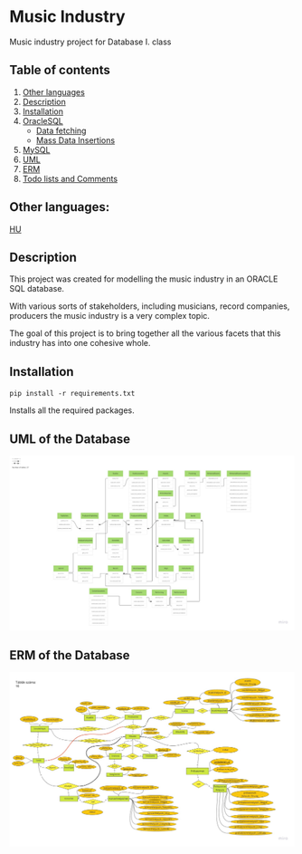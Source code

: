 # Music Industry

Music industry project for Database I. class

## Table of contents
1. [Other languages](#other-languages)
2. [Description](#description)
3. [Installation](#installation)
4. [OracleSQL](./sql/README.md)
    - [Data fetching](./fetching-data/README.md)
    - [Mass Data Insertions](./mass-insert-data/README.md)
5. [MySQL](./mysql/README.md)
6. [UML](#uml-of-the-database)
7. [ERM](#erm-of-the-database)
8. [Todo lists and Comments](./docs/todo.md)

## Other languages:
[HU](https://github.com/MemerGamer/MusicIndustry/blob/main/docs/README_HUN.md)

## Description

This project was created for modelling the music industry in an ORACLE SQL database.

With various sorts of stakeholders, including musicians, record companies, producers the music industry is a very complex topic.

The goal of this project is to bring together all the various facets that this industry has into one cohesive whole.

## Installation
```console
pip install -r requirements.txt
```
Installs all the required packages.

## UML of the Database

![UML](https://github.com/MemerGamer/MusicIndustry/blob/main/assets/img/UML.jpg?raw=true) 

## ERM of the Database

![ERM](https://github.com/MemerGamer/MusicIndustry/blob/main/assets/img/ERM-HUN.jpg?raw=true) 